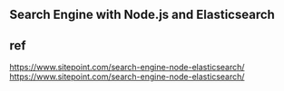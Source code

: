 ## Search Engine with Node.js and Elasticsearch


## ref

https://www.sitepoint.com/search-engine-node-elasticsearch/
https://www.sitepoint.com/search-engine-node-elasticsearch/
